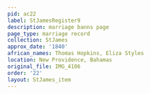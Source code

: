```yaml
---
pid: ac22
label: StJamesRegister9
description: marriage banns page
page_type: marriage record
collection: StJames
approx_date: '1840'
african_names: Thomas Hopkins, Eliza Styles
location: New Providence, Bahamas
original_file: IMG_4106
order: '22'
layout: StJames_item
---
```


